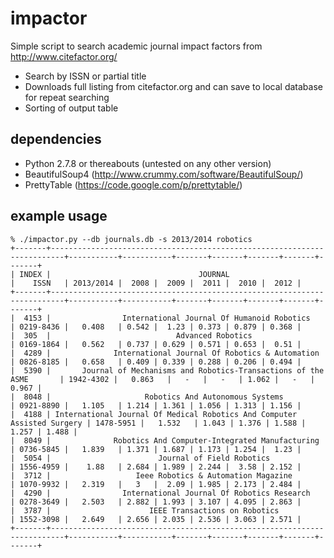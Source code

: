 impactor
========

Simple script to search academic journal impact factors from http://www.citefactor.org/

* Search by ISSN or partial title
* Downloads full listing from citefactor.org and can save to local database for repeat searching
* Sorting of output table

dependencies
------------

* Python 2.7.8 or thereabouts (untested on any other version)
* BeautifulSoup4 (http://www.crummy.com/software/BeautifulSoup/)
* PrettyTable (https://code.google.com/p/prettytable/)

example usage
-------------

```
% ./impactor.py --db journals.db -s 2013/2014 robotics
+-------+-------------------------------------------------------------------------+-----------+-----------+-------+-------+-------+-------+-------+
| INDEX |                                 JOURNAL                                 |    ISSN   | 2013/2014 |  2008 |  2009 |  2011 |  2010 |  2012 |
+-------+-------------------------------------------------------------------------+-----------+-----------+-------+-------+-------+-------+-------+
|  4153 |                International Journal Of Humanoid Robotics               | 0219-8436 |   0.408   | 0.542 |  1.23 | 0.373 | 0.879 | 0.368 |
|  305  |                            Advanced Robotics                            | 0169-1864 |   0.562   | 0.737 | 0.629 | 0.571 | 0.653 |  0.51 |
|  4289 |              International Journal Of Robotics & Automation             | 0826-8185 |   0.658   | 0.409 | 0.339 | 0.288 | 0.206 | 0.494 |
|  5390 |       Journal of Mechanisms and Robotics-Transactions of the ASME       | 1942-4302 |   0.863   |   -   |   -   | 1.062 |   -   | 0.967 |
|  8048 |                     Robotics And Autonomous Systems                     | 0921-8890 |   1.105   | 1.214 | 1.361 | 1.056 | 1.313 | 1.156 |
|  4188 | International Journal Of Medical Robotics And Computer Assisted Surgery | 1478-5951 |   1.532   | 1.043 | 1.376 | 1.588 | 1.257 | 1.488 |
|  8049 |              Robotics And Computer-Integrated Manufacturing             | 0736-5845 |   1.839   | 1.371 | 1.687 | 1.173 | 1.254 |  1.23 |
|  5054 |                        Journal of Field Robotics                        | 1556-4959 |    1.88   | 2.684 | 1.989 | 2.244 |  3.58 | 2.152 |
|  3712 |                   Ieee Robotics & Automation Magazine                   | 1070-9932 |   2.319   |   3   |  2.09 | 1.985 | 2.173 | 2.484 |
|  4290 |                International Journal Of Robotics Research               | 0278-3649 |   2.503   | 2.882 | 1.993 | 3.107 | 4.095 | 2.863 |
|  3787 |                      IEEE Transactions on Robotics                      | 1552-3098 |   2.649   | 2.656 | 2.035 | 2.536 | 3.063 | 2.571 |
+-------+-------------------------------------------------------------------------+-----------+-----------+-------+-------+-------+-------+-------+
```
